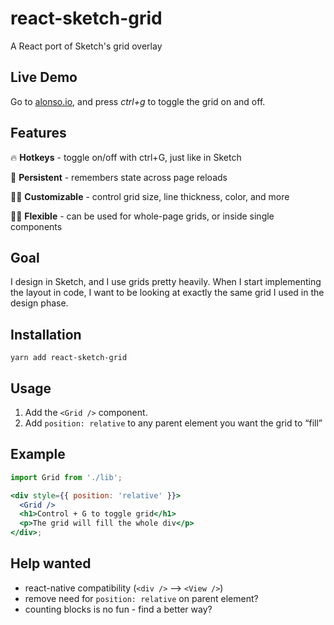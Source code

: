 # react-sketch-grid

A React port of Sketch's grid overlay

## Live Demo

Go to [alonso.io](http://alonso.io), and press _ctrl+g_ to toggle the grid on and off.

## Features

🔥 **Hotkeys** - toggle on/off with ctrl+G, just like in Sketch

💾 **Persistent** - remembers state across page reloads

👩‍🎨 **Customizable** - control grid size, line thickness, color, and more

🧘‍♀️ **Flexible** - can be used for whole-page grids, or inside single components

## Goal

I design in Sketch, and I use grids pretty heavily. When I start implementing the layout in code, I want to be looking at exactly the same grid I used in the design phase.

## Installation

`yarn add react-sketch-grid`

## Usage

1. Add the `<Grid />` component.
2. Add `position: relative` to any parent element you want the grid to “fill”

## Example

```jsx
import Grid from './lib';

<div style={{ position: 'relative' }}>
  <Grid />
  <h1>Control + G to toggle grid</h1>
  <p>The grid will fill the whole div</p>
</div>;
```

## Help wanted

- react-native compatibility (`<div />` —> `<View />`)
- remove need for `position: relative` on parent element?
- counting blocks is no fun - find a better way?
